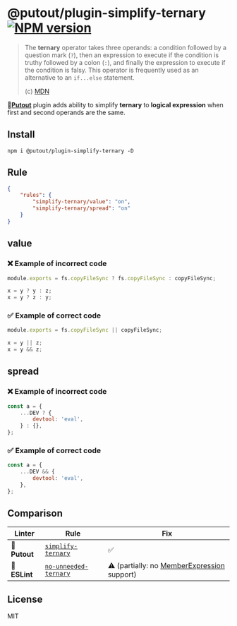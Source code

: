 # @putout/plugin-simplify-ternary [![NPM version][NPMIMGURL]][NPMURL]

[NPMIMGURL]: https://img.shields.io/npm/v/@putout/plugin-simplify-ternary.svg?style=flat&longCache=true
[NPMURL]: https://npmjs.org/package/@putout/plugin-simplify-ternary "npm"

> The **ternary** operator takes three operands: a condition followed by a question mark (`?`), then an expression to execute if the condition is truthy followed by a colon (`:`), and finally the expression to execute if the condition is falsy. This operator is frequently used as an alternative to an `if...else` statement.
>
> (c) [MDN](https://developer.mozilla.org/en-US/docs/Web/JavaScript/Reference/Operators/Conditional_Operator)

🐊[**Putout**](https://github.com/coderaiser/putout) plugin adds ability to simplify **ternary** to **logical expression** when first and second operands are the same.

## Install

```
npm i @putout/plugin-simplify-ternary -D
```

## Rule

```json
{
    "rules": {
        "simplify-ternary/value": "on",
        "simplify-ternary/spread": "on"
    }
}
```

## value

### ❌ Example of incorrect code

```js
module.exports = fs.copyFileSync ? fs.copyFileSync : copyFileSync;

x = y ? y : z;
x = y ? z : y;
```

### ✅ Example of correct code

```js
module.exports = fs.copyFileSync || copyFileSync;

x = y || z;
x = y && z;
```

## spread

### ❌ Example of incorrect code

```js
const a = {
    ...DEV ? {
        devtool: 'eval',
    } : {},
};
```

### ✅ Example of correct code

```js
const a = {
    ...DEV && {
        devtool: 'eval',
    },
};

```

## Comparison

Linter | Rule | Fix
--------|-------|------------|
🐊 **Putout**| [`simplify-ternary`](https://github.com/coderaiser/putout/tree/master/packages/plugin-simplify-ternary#readme)| ✅
🦕 **ESLint** | [`no-unneeded-ternary`](https://eslint.org/docs/rules/no-unneeded-ternary) | ⚠️ (partially: no [MemberExpression](https://babeljs.io/docs/en/babel-types#memberexpression) support)

## License

MIT
